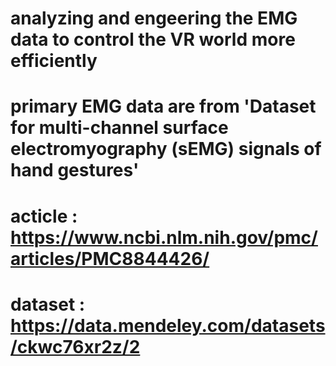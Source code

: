 # analyzing and engeering the EMG data to control the VR world more efficiently

# primary EMG data are from 'Dataset for multi-channel surface electromyography (sEMG) signals of hand gestures'
# acticle   :   https://www.ncbi.nlm.nih.gov/pmc/articles/PMC8844426/
# dataset   :   https://data.mendeley.com/datasets/ckwc76xr2z/2